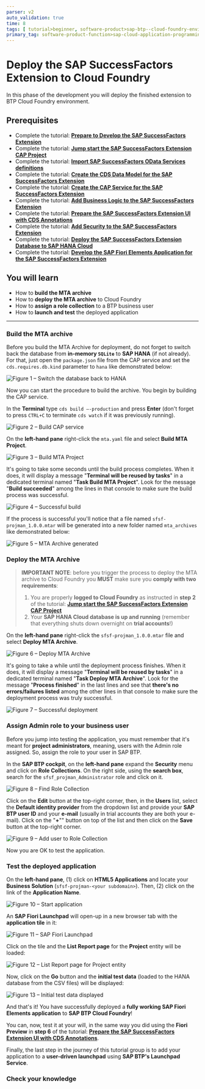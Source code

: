 ```yaml
---
parser: v2
auto_validation: true
time: 8
tags: [ tutorial>beginner, software-product>sap-btp--cloud-foundry-environment]
primary_tag: software-product-function>sap-cloud-application-programming-model
---
```


# Deploy the SAP SuccessFactors Extension to Cloud Foundry
<!-- description --> In this phase of the development you will deploy the finished extension to BTP Cloud Foundry environment.

## Prerequisites
 - Complete the tutorial: [**Prepare to Develop the SAP SuccessFactors Extension**](cap-extend-sfsf-intro)
 - Complete the tutorial: [**Jump start the SAP SuccessFactors Extension CAP Project**](cap-extend-sfsf-jumpstart)
 - Complete the tutorial: [**Import SAP SuccessFactors OData Services definitions**](cap-extend-sfsf-import-services)
 - Complete the tutorial: [**Create the CDS Data Model for the SAP SuccessFactors Extension**](cap-extend-sfsf-data-model)
 - Complete the tutorial: [**Create the CAP Service for the SAP SuccessFactors Extension**](cap-extend-sfsf-create-service)
 - Complete the tutorial: [**Add Business Logic to the SAP SuccessFactors Extension**](cap-extend-sfsf-add-logic)
 - Complete the tutorial: [**Prepare the SAP SuccessFactors Extension UI with CDS Annotations**](cap-extend-sfsf-ui-annotations)
 - Complete the tutorial: [**Add Security to the SAP SuccessFactors Extension**](cap-extend-sfsf-add-security)
 - Complete the tutorial: [**Deploy the SAP SuccessFactors Extension Database to SAP HANA Cloud**](cap-extend-sfsf-deploy-hc)
 - Complete the tutorial: [**Develop the SAP Fiori Elements Application for the SAP SuccessFactors Extension**](cap-extend-sfsf-fiori-elements)

## You will learn
  - How to **build the MTA archive**
  - How to **deploy the MTA archive** to Cloud Foundry
  - How to **assign a role collection** to a BTP business user
  - How to **launch and test** the deployed application

---

### Build the MTA archive


Before you build the MTA Archive for deployment, do not forget to switch back the database from **in-memory `SQLite`** to **SAP HANA** (if not already). For that, just open the `package.json` file from the CAP service and set the `cds.requires.db.kind` parameter to `hana` like demonstrated below:

![Figure 1 – Switch the database back to HANA](switch-hana.png)

Now you can start the procedure to build the archive. You begin by building the CAP service.

In the **Terminal** type `cds build –-production` and press **Enter** (don't forget to press `CTRL+C` to terminate `cds watch` if it was previously running).

![Figure 2 – Build CAP service](cds-build.png)

On the **left-hand pane** right-click the `mta.yaml` file and select **Build MTA Project**.

![Figure 3 – Build MTA Project](build-mta.png)

It's going to take some seconds until the build process completes. When it does, it will display a message "**Terminal will be reused by tasks**" in a dedicated terminal named "**Task Build MTA Project**". Look for the message "**Build succeeded**" among the lines in that console to make sure the build process was successful.

![Figure 4 – Successful build](successful-build.png)

If the process is successful you'll notice that a file named `sfsf-projman_1.0.0.mtar` will be generated into a new folder named `mta_archives` like demonstrated below:

![Figure 5 – MTA Archive generated](mta-archive.png)


### Deploy the MTA Archive


> **IMPORTANT NOTE**: before  you trigger the process to deploy the MTA archive to Cloud Foundry you **MUST** make sure you **comply with two requirements**:
>
> 1. You are properly **logged to Cloud Foundry** as instructed in **step 2** of the tutorial: [**Jump start the SAP SuccessFactors Extension CAP Project**](cap-extend-sfsf-jumpstart)
> 2. Your **SAP HANA Cloud database is up and running** (remember that everything shuts down overnight on **trial accounts**!)

On the **left-hand pane** right-click the `sfsf-projman_1.0.0.mtar` file and select **Deploy MTA Archive**.

![Figure 6 – Deploy MTA Archive](deploy-mta.png)

It's going to take a while until the deployment process finishes. When it does, it will display a message "**Terminal will be reused by tasks**" in a dedicated terminal named "**Task Deploy MTA Archive**". Look for the message "**Process finished**" in the last lines and see that **there's no errors/failures listed** among the other lines in that console to make sure the deployment process was truly successful.

![Figure 7 – Successful deployment](successful-deploy.png)



### Assign Admin role to your business user


Before you jump into testing the application, you must remember that it's meant for **project administrators**, meaning, users with the Admin role assigned. So, assign the role to your user in SAP BTP.

In the **SAP BTP cockpit**, on the **left-hand pane** expand the **Security** menu and click on **Role Collections**. On the right side, using the **search box**, search for the `sfsf_projman_Administrator` role and click on it.

![Figure 8 – Find Role Collection](find-role.png)

Click on the **Edit** button at the top-right corner, then, in the **Users** list, select the **Default identity provider** from the dropdown list and provide your **SAP BTP user ID** and your **e-mail** (usually in trial accounts they are both your e-mail). Click on the "**+**"" button on top of the list and then click on the **Save** button at the top-right corner.

![Figure 9 – Add user to Role Collection](add-user.png)

Now you are OK to test the application.


### Test the deployed application


On the **left-hand pane**, (1) click on **HTML5 Applications** and locate your **Business Solution** (`sfsf-projman-<your subdomain>`). Then, (2) click on the link of the **Application Name**.

![Figure 10 – Start application](launch-app.png)

An **SAP Fiori Launchpad** will open-up in a new browser tab with the **application tile** in it:

![Figure 11 – SAP Fiori Launchpad](launchpad.png)

Click on the tile and the **List Report page** for the **Project** entity will be loaded:

![Figure 12 – List Report page for Project entity](list-report.png)

Now, click on the **Go** button and the **initial test data** (loaded to the HANA database from the CSV files) will be displayed:

![Figure 13 – Initial test data displayed](test-data.png)

And that's it! You have successfully deployed a **fully working SAP Fiori Elements application** to **SAP BTP Cloud Foundry**!

You can, now, test it at your will, in the same way you did using the **Fiori Preview** in **step 6** of the tutorial: [**Prepare the SAP SuccessFactors Extension UI with CDS Annotations**](cap-extend-sfsf-ui-annotations).

Finally, the last step in the journey of this tutorial group is to add your application to a **user-driven launchpad** using **SAP BTP's Launchpad Service**.


### Check your knowledge



